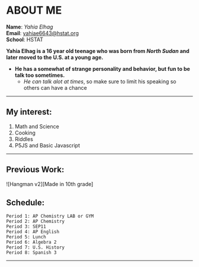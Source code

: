 #  ABOUT ME

**Name**: _Yahia Elhag_  
**Email**: [yahiae6643@hstat.org](https://sites.google.com/a/hstat.org/yahiae6643sep11/home)  
**School**: HSTAT

**Yahia Elhag is a 16 year old teenage who was born from _North Sudan_ and later moved to the U.S. at a young age.**  
* __He has a somewhat of strange personality and behavior, but fun to be talk too sometimes.__
    * _He can talk alot at times_, so make sure to limit his speaking so others can have a chance

---

##  My interest:
1. Math and Science
2. Cooking
3. Riddles 
4. P5JS and Basic Javascript

---
## Previous Work:
![Hangman v2][Made in 10th grade]
##  Schedule: 

```
Period 1: AP Chemistry LAB or GYM
Period 2: AP Chemistry      
Period 3: SEP11   
Period 4: AP English    
Period 5: Lunch    
Period 6: Algebra 2  
Period 7: U.S. History    
Period 8: Spanish 3
```

---

